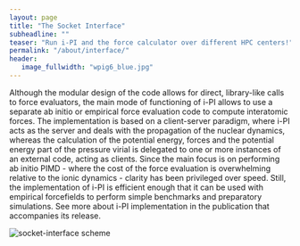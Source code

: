 ```yaml
---
layout: page
title: "The Socket Interface"
subheadline: ""
teaser: "Run i-PI and the force calculator over different HPC centers!"
permalink: "/about/interface/"
header:
   image_fullwidth: "wpig6_blue.jpg"
---
```


Although the modular design of the code allows for direct, library-like
calls to force evaluators, the main mode of functioning of i-PI allows
to use a separate ab initio or empirical force evaluation code to
compute interatomic forces.
The implementation is based on a client-server paradigm, where i-PI
acts as the server and deals with the propagation of the nuclear
dynamics, whereas the calculation of the potential energy, forces and
the potential energy part of the pressure virial is delegated to one
or more instances of an external code, acting as clients. Since the
main focus is on performing ab initio PIMD - where the cost of the
force evaluation is overwhelming relative to the ionic dynamics -
clarity has been privileged over speed. Still, the implementation of
i-PI is efficient enough that it can be used with empirical
forcefields to perform simple benchmarks and preparatory
simulations. See more about i-PI implementation in the publication
that accompanies its release.

![socket-interface scheme](/images/ipi-interface-scheme.png)
